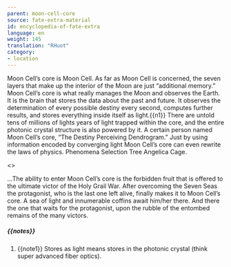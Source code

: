 ```yaml
---
parent: moon-cell-core
source: fate-extra-material
id: encyclopedia-of-fate-extra
language: en
weight: 145
translation: "RHuot"
category:
- location
---
```


Moon Cell’s core is Moon Cell.
As far as Moon Cell is concerned, the seven layers that make up the interior of the Moon are just “additional memory.”
Moon Cell’s core is what really manages the Moon and observes the Earth. It is the brain that stores the data about the past and future.
It observes the determination of every possible destiny every second, computes further results, and stores everything inside itself as light.{{n1}}
There are untold tens of millions of lights years of light trapped within the core, and the entire photonic crystal structure is also powered by it.
A certain person named Moon Cell’s core, “The Destiny Perceiving Dendrogram.”
Just by using information encoded by converging light Moon Cell’s core can even rewrite the laws of physics.
Phenomena Selection Tree Angelica Cage.

<>

…The ability to enter Moon Cell’s core is the forbidden fruit that is offered to the ultimate victor of the Holy Grail War.
After overcoming the Seven Seas the protagonist, who is the last one left alive, finally makes it to Moon Cell’s core.
A sea of light and innumerable coffins await him/her there.
And there the one that waits for the protagonist, upon the rubble of the entombed remains of the many victors.

##### {{notes}}

1. {{note1}} Stores as light means stores in the photonic crystal (think super advanced fiber optics).
